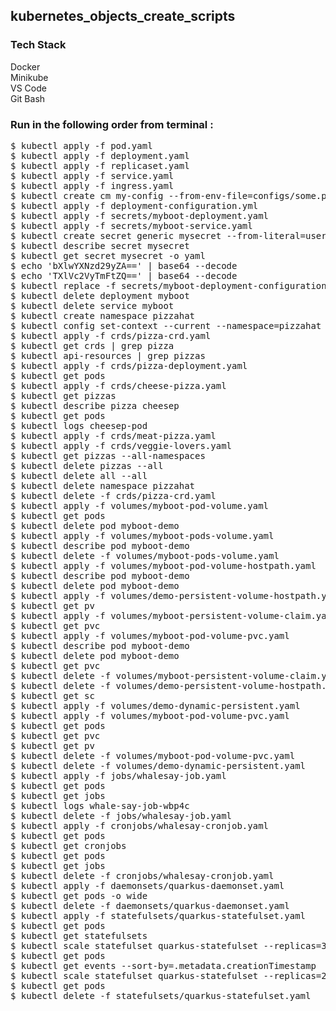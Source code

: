 ## kubernetes_objects_create_scripts

### Tech Stack
Docker <br/>
Minikube <br/>
VS Code <br/>
Git Bash <br/>

### Run in the following order from terminal :

<pre>
$ kubectl apply -f pod.yaml
$ kubectl apply -f deployment.yaml
$ kubectl apply -f replicaset.yaml
$ kubectl apply -f service.yaml
$ kubectl apply -f ingress.yaml
$ kubectl create cm my-config --from-env-file=configs/some.properties
$ kubectl apply -f deployment-configuration.yml
$ kubectl apply -f secrets/myboot-deployment.yaml
$ kubectl apply -f secrets/myboot-service.yaml
$ kubectl create secret generic mysecret --from-literal=user='MyUserName' --from-literal=password='mypassword'
$ kubectl describe secret mysecret
$ kubectl get secret mysecret -o yaml
$ echo 'bXlwYXNzd29yZA==' | base64 --decode
$ echo 'TXlVc2VyTmFtZQ==' | base64 --decode
$ kubectl replace -f secrets/myboot-deployment-configuration-secret.yaml
$ kubectl delete deployment myboot
$ kubectl delete service myboot
$ kubectl create namespace pizzahat
$ kubectl config set-context --current --namespace=pizzahat
$ kubectl apply -f crds/pizza-crd.yaml
$ kubectl get crds | grep pizza
$ kubectl api-resources | grep pizzas
$ kubectl apply -f crds/pizza-deployment.yaml
$ kubectl get pods
$ kubectl apply -f crds/cheese-pizza.yaml
$ kubectl get pizzas
$ kubectl describe pizza cheesep
$ kubectl get pods
$ kubectl logs cheesep-pod
$ kubectl apply -f crds/meat-pizza.yaml
$ kubectl apply -f crds/veggie-lovers.yaml
$ kubectl get pizzas --all-namespaces
$ kubectl delete pizzas --all
$ kubectl delete all --all
$ kubectl delete namespace pizzahat
$ kubectl delete -f crds/pizza-crd.yaml
$ kubectl apply -f volumes/myboot-pod-volume.yaml
$ kubectl get pods
$ kubectl delete pod myboot-demo
$ kubectl apply -f volumes/myboot-pods-volume.yaml
$ kubectl describe pod myboot-demo
$ kubectl delete -f volumes/myboot-pods-volume.yaml
$ kubectl apply -f volumes/myboot-pod-volume-hostpath.yaml
$ kubectl describe pod myboot-demo
$ kubectl delete pod myboot-demo
$ kubectl apply -f volumes/demo-persistent-volume-hostpath.yaml
$ kubectl get pv
$ kubectl apply -f volumes/myboot-persistent-volume-claim.yaml
$ kubectl get pvc
$ kubectl apply -f volumes/myboot-pod-volume-pvc.yaml
$ kubectl describe pod myboot-demo
$ kubectl delete pod myboot-demo
$ kubectl get pvc
$ kubectl delete -f volumes/myboot-persistent-volume-claim.yaml
$ kubectl delete -f volumes/demo-persistent-volume-hostpath.yaml
$ kubectl get sc
$ kubectl apply -f volumes/demo-dynamic-persistent.yaml
$ kubectl apply -f volumes/myboot-pod-volume-pvc.yaml
$ kubectl get pods
$ kubectl get pvc
$ kubectl get pv
$ kubectl delete -f volumes/myboot-pod-volume-pvc.yaml
$ kubectl delete -f volumes/demo-dynamic-persistent.yaml
$ kubectl apply -f jobs/whalesay-job.yaml
$ kubectl get pods
$ kubectl get jobs
$ kubectl logs whale-say-job-wbp4c
$ kubectl delete -f jobs/whalesay-job.yaml
$ kubectl apply -f cronjobs/whalesay-cronjob.yaml
$ kubectl get pods
$ kubectl get cronjobs
$ kubectl get pods
$ kubectl get jobs
$ kubectl delete -f cronjobs/whalesay-cronjob.yaml
$ kubectl apply -f daemonsets/quarkus-daemonset.yaml
$ kubectl get pods -o wide
$ kubectl delete -f daemonsets/quarkus-daemonset.yaml
$ kubectl apply -f statefulsets/quarkus-statefulset.yaml
$ kubectl get pods
$ kubectl get statefulsets
$ kubectl scale statefulset quarkus-statefulset --replicas=3
$ kubectl get pods
$ kubectl get events --sort-by=.metadata.creationTimestamp
$ kubectl scale statefulset quarkus-statefulset --replicas=2
$ kubectl get pods
$ kubectl delete -f statefulsets/quarkus-statefulset.yaml

</pre><br/>
